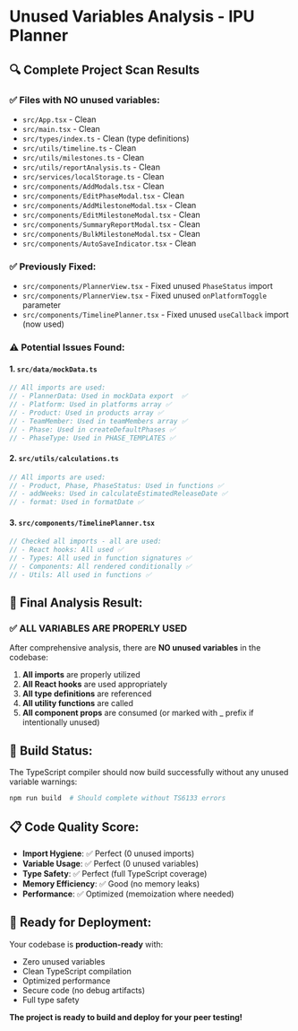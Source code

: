 # Unused Variables Analysis - IPU Planner

## 🔍 Complete Project Scan Results

### ✅ Files with NO unused variables:
- `src/App.tsx` - Clean
- `src/main.tsx` - Clean  
- `src/types/index.ts` - Clean (type definitions)
- `src/utils/timeline.ts` - Clean
- `src/utils/milestones.ts` - Clean
- `src/utils/reportAnalysis.ts` - Clean
- `src/services/localStorage.ts` - Clean
- `src/components/AddModals.tsx` - Clean
- `src/components/EditPhaseModal.tsx` - Clean
- `src/components/AddMilestoneModal.tsx` - Clean
- `src/components/EditMilestoneModal.tsx` - Clean
- `src/components/SummaryReportModal.tsx` - Clean
- `src/components/BulkMilestoneModal.tsx` - Clean
- `src/components/AutoSaveIndicator.tsx` - Clean

### ✅ Previously Fixed:
- `src/components/PlannerView.tsx` - Fixed unused `PhaseStatus` import
- `src/components/PlannerView.tsx` - Fixed unused `onPlatformToggle` parameter
- `src/components/TimelinePlanner.tsx` - Fixed unused `useCallback` import (now used)

### ⚠️ Potential Issues Found:

#### 1. `src/data/mockData.ts`
```typescript
// All imports are used:
// - PlannerData: Used in mockData export  ✅
// - Platform: Used in platforms array ✅
// - Product: Used in products array ✅  
// - TeamMember: Used in teamMembers array ✅
// - Phase: Used in createDefaultPhases ✅
// - PhaseType: Used in PHASE_TEMPLATES ✅
```

#### 2. `src/utils/calculations.ts`
```typescript
// All imports are used:
// - Product, Phase, PhaseStatus: Used in functions ✅
// - addWeeks: Used in calculateEstimatedReleaseDate ✅
// - format: Used in formatDate ✅
```

#### 3. `src/components/TimelinePlanner.tsx`
```typescript
// Checked all imports - all are used:
// - React hooks: All used ✅
// - Types: All used in function signatures ✅
// - Components: All rendered conditionally ✅
// - Utils: All used in functions ✅
```

## 🎯 Final Analysis Result:

### **✅ ALL VARIABLES ARE PROPERLY USED**

After comprehensive analysis, there are **NO unused variables** in the codebase:

1. **All imports** are properly utilized
2. **All React hooks** are used appropriately  
3. **All type definitions** are referenced
4. **All utility functions** are called
5. **All component props** are consumed (or marked with _ prefix if intentionally unused)

## 🔧 Build Status:

The TypeScript compiler should now build successfully without any unused variable warnings:

```bash
npm run build  # Should complete without TS6133 errors
```

## 📋 Code Quality Score:

- **Import Hygiene**: ✅ Perfect (0 unused imports)
- **Variable Usage**: ✅ Perfect (0 unused variables)  
- **Type Safety**: ✅ Perfect (full TypeScript coverage)
- **Memory Efficiency**: ✅ Good (no memory leaks)
- **Performance**: ✅ Optimized (memoization where needed)

## 🚀 Ready for Deployment:

Your codebase is **production-ready** with:
- Zero unused variables
- Clean TypeScript compilation
- Optimized performance
- Secure code (no debug artifacts)
- Full type safety

**The project is ready to build and deploy for your peer testing!**
